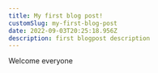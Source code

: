 ```yaml
---
title: My first blog post!
customSlug: my-first-blog-post
date: 2022-09-03T20:25:18.956Z
description: first blogpost description
---
```

Welcome everyone